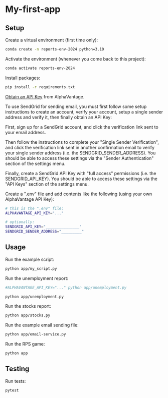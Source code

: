 # My-first-app

## Setup

Create a virtual environment (first time only):

```sh
conda create -n reports-env-2024 python=3.10
```

Activate the environment (whenever you come back to this project):

```sh
conda activate reports-env-2024
```

Install packages:

```sh
pip install -r requirements.txt
```
[Obtain an API Key](https://www.alphavantage.co/support/#api-key) from AlphaVantage.

To use SendGrid for sending email, you must first follow some setup instructions to create an account, verify your account, setup a single sender address and verify it, then finally obtain an API Key:

First, sign up for a SendGrid account, and click the verification link sent to your email address.

Then follow the instructions to complete your "Single Sender Verification", and click the verification link sent in another confirmation email to verify your single sender address (i.e. the SENDGRID_SENDER_ADDRESS). You should be able to access these settings via the "Sender Authentication" section of the settings menu.

Finally, create a SendGrid API Key with "full access" permissions (i.e. the SENDGRID_API_KEY). You should be able to access these settings via the "API Keys" section of the settings menu.

Create a ".env" file and add contents like the following (using your own AlphaVantage API Key):

```sh
# this is the ".env" file:
ALPHAVANTAGE_API_KEY="..."

# optionally:
SENDGRID_API_KEY="_______________"
SENDGRID_SENDER_ADDRESS="_________"
```

## Usage

Run the example script:

```sh
python app/my_script.py
```

Run the unemployment report:

```sh
#ALPHAVANTAGE_API_KEY="..." python app/unemployment.py

python app/unemployment.py
```

Run the stocks report:

```sh
python app/stocks.py
```

Run the example email sending file:

```sh
python app/email-service.py
```

Run the RPS game:

```sh
python app
```

## Testing

Run tests:

```sh
pytest
```